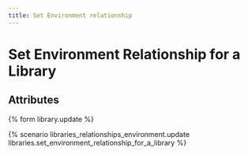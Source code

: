 ```yaml
---
title: Set Environment relationship
---
```


# Set Environment Relationship for a Library

## Attributes

{% form library.update %}

{% scenario libraries_relationships_environment.update libraries.set_environment_relationship_for_a_library %}
